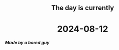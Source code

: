 <h2 align=center>The day is currently</h2>
<h1 align=center><!--TIME BEGIN-->2024-08-12<!--TIME END--></h1>
<h5>Made by a bored guy</h5>
